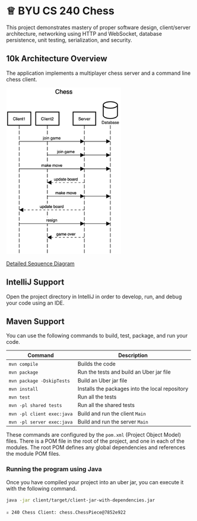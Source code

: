 # ♕ BYU CS 240 Chess

This project demonstrates mastery of proper software design, client/server architecture, networking using HTTP and WebSocket, database persistence, unit testing, serialization, and security.

## 10k Architecture Overview

The application implements a multiplayer chess server and a command line chess client.

[![Sequence Diagram](10k-architecture.png)](https://sequencediagram.org/index.html#initialData=C4S2BsFMAIGEAtIGckCh0AcCGAnUBjEbAO2DnBElIEZVs8RCSzYKrgAmO3AorU6AGVIOAG4jUAEyzAsAIyxIYAERnzFkdKgrFIuaKlaUa0ALQA+ISPE4AXNABWAexDFoAcywBbTcLEizS1VZBSVbbVc9HGgnADNYiN19QzZSDkCrfztHFzdPH1Q-Gwzg9TDEqJj4iuSjdmoMopF7LywAaxgvJ3FC6wCLaFLQyHCdSriEseSm6NMBurT7AFcMaWAYOSdcSRTjTka+7NaO6C6emZK1YdHI-Qma6N6ss3nU4Gpl1ZkNrZwdhfeByy9hwyBA7mIT2KAyGGhuSWi9wuc0sAI49nyMG6ElQQA)

[Detailed Sequence Diagram](https://sequencediagram.org/index.html?presentationMode=readOnly#initialData=IYYwLg9gTgBAwgGwJYFMB2YBQAHYUxIhK4YwDKKUAbpTngUSWDAKJoAm2ESGZ2KRAGaEK1Qijr5CxYKQAiwMMACCIECgDOGzO0XAARsA0oY7fZkwBzKBACu2GAGI0wKgE8YAJRSWkGsFCKSBBoTgDuABZIYBKIqKQAtAB85JQ0UABcMADaAAoA8mQAKgC6MAD0tsZQADpoAN5VlC4AtigANDC4WmHQ7J0oLcBICAC+mKLpMMmsHFw8YHwCSMIgk+JZUD5+MVAAFE1QrR1dRhq9UP0wg8MIAJSYbJzcvPxCImni0ykKSqrqWiylhQYAAqtUDtVjg9fio1JoNN9TPosmQWAAZFhwIowQ7HGCCGwtXHVTCw-4I6YzJ7zV7LVbrdRZNC2BAIR5zF6LN4rD5idRI8nwwEwEBbRQocGUSHNYBtTrdc59AZDEYwvQUrRIsxZACSADk0Z4cXi5SdFRcrjcRjADUV8iTaDSuUt3mtPgKZkKARosmKUBLlLYwBEZUczeq-sLETMdbbDSxjY7w-KYMBgxEihAANboeP2tMZska6NUlLOhau3nu-koLKNKFmzrpkNZ3NocYVuluxkmBIzSaUeum1MtzM59DjQewfspOLoMBZABMAAYV3UG7LRxm25PMOh2BZrHYHI5oLJgTB0RBfKFHJForFkAukdOsnlCqUKsYtME0BuR3NM5LSnNJKGSLtuXpPkqA2BAbx4MNjgVYC+geSCqwZD0+ySb0EQyYEwQhQDIzhH1tRRcgMSxE1GzaGAADFPHyABZZNiyjcjZ1mZ5Kx5LDa2HOigJ6ZVrlVMYOV47tq17QUSx9P1xRiIMQyQiMOLIylY0og0jVorcTjHXdQjtB0x00zUY2pTk+OgmtYKZGBNxTIydwnDspNpKCe2wstUmoIdnMA5t3PbUDApnGZ5wwZc1wA4TQtbDzxgPI8bHsJxrBQPNr0sOxmHvKIYkwGLmAHMDMhyORqKKFgynKH8ND-OpjI8iZKog2yZIExy6xgeD8uDPY2vbdDup82TsOSPCRUI1TQxIyzS2SOM0UxbEYAAKkY5i2LHOoAHUAAlExYZN8QAXkui6zWWriuukybeo2YLEsLZLwq8l1+Jg8QZoU-DTBQBAQRQBb1LaUirO+OMasxOrtt21iPoiI7Ts8c7AJga7brae7tJsp7ML+pyAlsCQMN+hyvlnN8YHJiRp1nMqMlXFd9w4dKTycLZ2CvHYYAAcTNREisfUrn0SFJ6eyIWWC-cpLDNVqwvQDrIu+Kn7N7LJkH8EW2g0Ea1bQcbiepuSAc4oH5ozSGUGhlaUjW6jNp2piUbHGB0bOvGTFxwCCa1Wdtd8wS3sMpLxy+767PDvrvlm30YEIw3NAdp2uJdyj1popHPbY5X6N9zGYAfGIpVcnGbux-JPB9tB9AQUBsyrq7a+E4PrKSMOpoj+pi80TsJpJmnPQqyL6yHjQIqmbjWZgdmNxn1KuasDLT2wWwoGwUH4GUkx0-CYqn3icqZcq98CmKBqh9Vz70BXs19TNOfKC10fLewpSAxidOTaPzQJ0Ier8oZxx6qTHCycgQgghktZOFFURuxxB7PaqNG4nT9tjQOXdEGhy-jrH+kdXLRxMiPC2RDaxJ0BiKNAKAwgAJCqnF+Gl8E5z1AmJMoCmwsLaLqOQ+YHRD27mWPuL0nKDzNAIih3kx69jplfZyQ8ZEa3SCzKWi5l4NBUXIcYnNDwbx5o4NwIN4JhBgAAKReMLM0Thm6t0lufV8Si8igkVvfFwpsNx72AKYqAcAIDwSgCA6Rei1HgV7oQhOr0ABWLwAGjXQAqFu-jAnBNCfwuQ5s5Hf2odbLSc04H2wQbQmMHCqIbVQcjfaGZMEYyxsJGu-tREEMoTEyRzCkmeXEVAgpVlYFgAAborOCJVoojzu7GpfCUCl3Oro5puju5tNyVQvq08wmyJ+ms-6uEylZGAOwdguRUnSl0Z0Zhvi0lBOgKMrQ4zOH6X9ikvxlB0nQCEXUIeMAsFlwWbjJZycVnbI6f1RmEDnp9OSPTcFzNkis3ZhYNKRjMqOGsH4+AoM8BpmwHvQgQQQgnwlmVFxU9qq1XqhUMwESZzlmif3dZwNQYxD2DkkFDLaY-H2UysGsJWWtIqfDBW500Eo0ONHTJEh8FE1WaCrI4Lenjz7NCpRsLOrws0WzNcBjMBAA)

## IntelliJ Support

Open the project directory in IntelliJ in order to develop, run, and debug your code using an IDE.

## Maven Support

You can use the following commands to build, test, package, and run your code.

| Command                    | Description                                     |
| -------------------------- | ----------------------------------------------- |
| `mvn compile`              | Builds the code                                 |
| `mvn package`              | Run the tests and build an Uber jar file        |
| `mvn package -DskipTests`  | Build an Uber jar file                          |
| `mvn install`              | Installs the packages into the local repository |
| `mvn test`                 | Run all the tests                               |
| `mvn -pl shared tests`     | Run all the shared tests                        |
| `mvn -pl client exec:java` | Build and run the client `Main`                 |
| `mvn -pl server exec:java` | Build and run the server `Main`                 |

These commands are configured by the `pom.xml` (Project Object Model) files. There is a POM file in the root of the project, and one in each of the modules. The root POM defines any global dependencies and references the module POM files.

### Running the program using Java

Once you have compiled your project into an uber jar, you can execute it with the following command.

```sh
java -jar client/target/client-jar-with-dependencies.jar

♕ 240 Chess Client: chess.ChessPiece@7852e922
```
